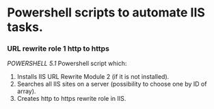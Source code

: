 
# Powershell scripts to automate IIS tasks. 

### URL rewrite role 1 http to https
_POWERSHELL 5.1_
Powershell script which:
1. Installs IIS URL Rewrite Module 2 (if it is not installed).
2. Searches all IIS sites on a server (possibility to choose one by ID of array).
3. Creates http to https rewrite role in IIS.
